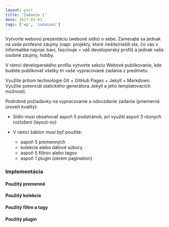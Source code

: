 ```yaml
---
layout: post
title: "Zadanie 1"
date: 2017-03-03
tags: ['wp', 'zadanie1']
---
```


Vytvorte webovú prezentáciu (webové sídlo) o sebe. Zamerajte sa jednak na vaše profesné záujmy (napr. projekty, ktoré riešite/riešili ste, čo vás v informatike najviac baví, fascinuje = váš developerský profil) a jednak vaše osobné záujmy, hobby.

V rámci developerského profilu vytvorte sekciu Webové publikovanie, kde budete publikovať všetky tri vaše vypracované zadania z predmetu.

Využite pritom technológie Git + GitHub Pages + Jekyll + Markdown. Využite potenciál statického generátora Jekyll a jeho templatovacích možností.

Podrobné požiadavky na vypracovanie a odovzdanie zadania (priemerná úroveň kvality):

* Sídlo musí obsahovať aspoň 5 podstránok, pri využití aspoň 3 rôznych rozložení (layout-ov)

* V rámci šablon musí byť použité:
  *  aspoň 5 premenných
  *  kolekcie alebo dátové súbory
  *  aspoň 5 filtrov alebo tagov
  *  aspoň 1 plugin (okrem pagination)

### Implementácia


#### Použitý premenné


#### Použitý kolekcie


#### Použitý filtre a tagy


#### Použitý plugin
